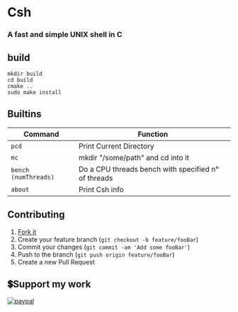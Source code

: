 # Csh
### A fast and simple UNIX shell in C

## build

```
mkdir build
cd build
cmake ..
sudo make install
```
## Builtins

| Command              | Function                                                               |
| -------------------- | ---------------------------------------------------------------------- |
| `pcd`| Print Current Directory      |
| `mc`| mkdir "/some/path" and cd into it      |
| `bench (numThreads)`| Do a CPU threads bench with specified n° of threads|
| `about `| Print Csh info       	|

## Contributing

1. [Fork it](<https://github.com/Mirko-r/extrattor/fork>)
2. Create your feature branch (`git checkout -b feature/fooBar`)
3. Commit your changes (`git commit -am 'Add some fooBar'`)
4. Push to the branch (`git push origin feature/fooBar`)
5. Create a new Pull Request

## 💲Support my work

[![paypal](https://img.shields.io/badge/PayPal-00457C?style=for-the-badge&logo=paypal&logoColor=white)](https://paypal.me/stupidamentepod)
